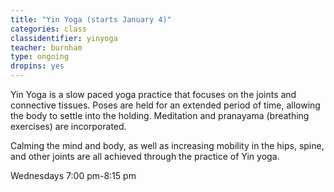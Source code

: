 ```yaml
---
title: "Yin Yoga (starts January 4)"
categories: class
classidentifier: yinyoga
teacher: burnham
type: ongoing
dropins: yes
---
```

Yin Yoga is a slow paced yoga practice that focuses on the joints and connective tissues. Poses are held for an extended period of time, allowing the body to settle into the holding. Meditation and pranayama (breathing exercises) are incorporated.

Calming the mind and body, as well as increasing mobility in the hips, spine, and other joints are all achieved through the practice of Yin  yoga.

Wednesdays 7:00 pm-8:15 pm
